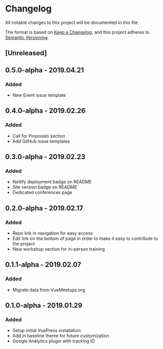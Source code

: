 # Changelog
All notable changes to this project will be documented in this file.

The format is based on [Keep a Changelog](https://keepachangelog.com/en/1.0.0/),
and this project adheres to [Semantic Versioning](https://semver.org/spec/v2.0.0.html).

## [Unreleased]

## 0.5.0-alpha - 2019.04.21
### Added
- New Event issue template

## 0.4.0-alpha - 2019.02.26
### Added
- Call for Proposals section
- Add GitHub issue templates

## 0.3.0-alpha - 2019.02.23
### Added
- Netlify deployment badge on README
- Site version badge on README
- Dedicated conferences page

## 0.2.0-alpha - 2019.02.17
### Added
- Repo link in navigation for easy access
- Edit link on the bottom of page in order to make it easy to contribute to the project
- New workshop section for in-person training

## 0.1.1-alpha - 2019.02.07
### Added
- Migrate data from VueMeetups.org

## 0.1.0-alpha - 2019.01.29
### Added
- Setup initial VuePress installation
- Add in baseline theme for future customization
- Google Analytics plugin with tracking ID
